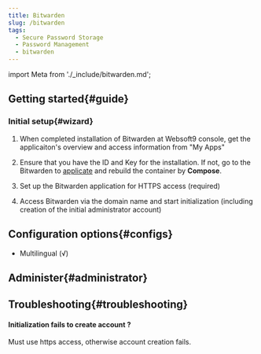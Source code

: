 ```yaml
---
title: Bitwarden
slug: /bitwarden
tags:
  - Secure Password Storage
  - Password Management
  - bitwarden
---
```


import Meta from './_include/bitwarden.md';

<Meta name="meta" />

## Getting started{#guide}

### Initial setup{#wizard}

1. When completed installation of Bitwarden at Websoft9 console, get the applicaiton's overview and access information from "My Apps"  

2. Ensure that you have the ID and Key for the installation. If not, go to the Bitwarden to [applicate](https://bitwarden.com/host) and rebuild the container by **Compose**.  

3. Set up the Bitwarden application for HTTPS access (required)

4. Access Bitwarden via the domain name and start initialization (including creation of the initial administrator account)

## Configuration options{#configs}

- Multilingual (√)

## Administer{#administrator}

## Troubleshooting{#troubleshooting}

#### Initialization fails to create account ?

Must use https access, otherwise account creation fails.